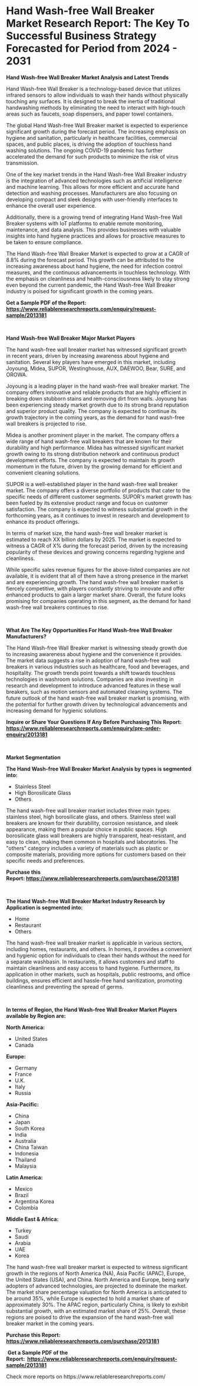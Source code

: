 <p><h1>Hand Wash-free Wall Breaker Market Research Report: The Key To Successful Business Strategy Forecasted for Period from 2024 - 2031</h1></p><p><strong>Hand Wash-free Wall Breaker Market Analysis and Latest Trends</strong></p>
<p><p>Hand Wash-free Wall Breaker is a technology-based device that utilizes infrared sensors to allow individuals to wash their hands without physically touching any surfaces. It is designed to break the inertia of traditional handwashing methods by eliminating the need to interact with high-touch areas such as faucets, soap dispensers, and paper towel containers.</p><p>The global Hand Wash-free Wall Breaker market is expected to experience significant growth during the forecast period. The increasing emphasis on hygiene and sanitation, particularly in healthcare facilities, commercial spaces, and public places, is driving the adoption of touchless hand washing solutions. The ongoing COVID-19 pandemic has further accelerated the demand for such products to minimize the risk of virus transmission.</p><p>One of the key market trends in the Hand Wash-free Wall Breaker industry is the integration of advanced technologies such as artificial intelligence and machine learning. This allows for more efficient and accurate hand detection and washing processes. Manufacturers are also focusing on developing compact and sleek designs with user-friendly interfaces to enhance the overall user experience.</p><p>Additionally, there is a growing trend of integrating Hand Wash-free Wall Breaker systems with IoT platforms to enable remote monitoring, maintenance, and data analysis. This provides businesses with valuable insights into hand hygiene practices and allows for proactive measures to be taken to ensure compliance.</p><p>The Hand Wash-free Wall Breaker Market is expected to grow at a CAGR of 8.8% during the forecast period. This growth can be attributed to the increasing awareness about hand hygiene, the need for infection control measures, and the continuous advancements in touchless technology. With the emphasis on cleanliness and health-consciousness likely to stay strong even beyond the current pandemic, the Hand Wash-free Wall Breaker industry is poised for significant growth in the coming years.</p></p>
<p><strong>Get a Sample PDF of the Report:&nbsp; <a href="https://www.reliableresearchreports.com/enquiry/request-sample/2013181">https://www.reliableresearchreports.com/enquiry/request-sample/2013181</a></strong></p>
<p>&nbsp;</p>
<p><strong>Hand Wash-free Wall Breaker Major Market Players</strong></p>
<p><p>The hand wash-free wall breaker market has witnessed significant growth in recent years, driven by increasing awareness about hygiene and sanitation. Several key players have emerged in this market, including Joyoung, Midea, SUPOR, Westinghouse, AUX, DAEWOO, Bear, SURE, and OROWA.</p><p>Joyoung is a leading player in the hand wash-free wall breaker market. The company offers innovative and reliable products that are highly efficient in breaking down stubborn stains and removing dirt from walls. Joyoung has been experiencing steady market growth due to its strong brand reputation and superior product quality. The company is expected to continue its growth trajectory in the coming years, as the demand for hand wash-free wall breakers is projected to rise.</p><p>Midea is another prominent player in the market. The company offers a wide range of hand wash-free wall breakers that are known for their durability and high performance. Midea has witnessed significant market growth owing to its strong distribution network and continuous product development efforts. The company is expected to maintain its growth momentum in the future, driven by the growing demand for efficient and convenient cleaning solutions.</p><p>SUPOR is a well-established player in the hand wash-free wall breaker market. The company offers a diverse portfolio of products that cater to the specific needs of different customer segments. SUPOR's market growth has been fueled by its extensive product range and focus on customer satisfaction. The company is expected to witness substantial growth in the forthcoming years, as it continues to invest in research and development to enhance its product offerings.</p><p>In terms of market size, the hand wash-free wall breaker market is estimated to reach XX billion dollars by 2025. The market is expected to witness a CAGR of X% during the forecast period, driven by the increasing popularity of these devices and growing concerns regarding hygiene and cleanliness.</p><p>While specific sales revenue figures for the above-listed companies are not available, it is evident that all of them have a strong presence in the market and are experiencing growth. The hand wash-free wall breaker market is fiercely competitive, with players constantly striving to innovate and offer enhanced products to gain a larger market share. Overall, the future looks promising for companies operating in this segment, as the demand for hand wash-free wall breakers continues to rise.</p></p>
<p>&nbsp;</p>
<p><strong>What Are The Key Opportunities For Hand Wash-free Wall Breaker Manufacturers?</strong></p>
<p><p>The Hand Wash-free Wall Breaker market is witnessing steady growth due to increasing awareness about hygiene and the convenience it provides. The market data suggests a rise in adoption of hand wash-free wall breakers in various industries such as healthcare, food and beverages, and hospitality. The growth trends point towards a shift towards touchless technologies in washroom solutions. Companies are also investing in research and development to introduce advanced features in these wall breakers, such as motion sensors and automated cleaning systems. The future outlook of the hand wash-free wall breaker market is promising, with the potential for further growth driven by technological advancements and increasing demand for hygienic solutions.</p></p>
<p><strong>Inquire or Share Your Questions If Any Before Purchasing This Report: <a href="https://www.reliableresearchreports.com/enquiry/pre-order-enquiry/2013181">https://www.reliableresearchreports.com/enquiry/pre-order-enquiry/2013181</a></strong></p>
<p>&nbsp;</p>
<p><strong>Market Segmentation</strong></p>
<p><strong>The Hand Wash-free Wall Breaker Market Analysis by types is segmented into:</strong></p>
<p><ul><li>Stainless Steel</li><li>High Borosilicate Glass</li><li>Others</li></ul></p>
<p><p>The hand wash-free wall breaker market includes three main types: stainless steel, high borosilicate glass, and others. Stainless steel wall breakers are known for their durability, corrosion resistance, and sleek appearance, making them a popular choice in public spaces. High borosilicate glass wall breakers are highly transparent, heat-resistant, and easy to clean, making them common in hospitals and laboratories. The "others" category includes a variety of materials such as plastic or composite materials, providing more options for customers based on their specific needs and preferences.</p></p>
<p><strong>Purchase this Report:&nbsp;<a href="https://www.reliableresearchreports.com/purchase/2013181">https://www.reliableresearchreports.com/purchase/2013181</a></strong></p>
<p>&nbsp;</p>
<p><strong>The Hand Wash-free Wall Breaker Market Industry Research by Application is segmented into:</strong></p>
<p><ul><li>Home</li><li>Restaurant</li><li>Others</li></ul></p>
<p><p>The hand wash-free wall breaker market is applicable in various sectors, including homes, restaurants, and others. In homes, it provides a convenient and hygienic option for individuals to clean their hands without the need for a separate washbasin. In restaurants, it allows customers and staff to maintain cleanliness and easy access to hand hygiene. Furthermore, its application in other markets, such as hospitals, public restrooms, and office buildings, ensures efficient and hassle-free hand sanitization, promoting cleanliness and preventing the spread of germs.</p></p>
<p>&nbsp;</p>
<p><strong>In terms of Region, the Hand Wash-free Wall Breaker Market Players available by Region are:</strong></p>
<p>
    <p> <strong> North America: </strong>
        <ul>
            <li>United States</li>
            <li>Canada</li>
        </ul>
        </p> 
    <p> <strong> Europe: </strong>
        <ul>
            <li>Germany</li>
            <li>France</li>
            <li>U.K.</li>
            <li>Italy</li>
            <li>Russia</li>
        </ul>
        </p> 
    <p> <strong> Asia-Pacific: </strong>
        <ul>
            <li>China</li>
            <li>Japan</li>
            <li>South Korea</li>
            <li>India</li>
            <li>Australia</li>
            <li>China Taiwan</li>
            <li>Indonesia</li>
            <li>Thailand</li>
            <li>Malaysia</li>
        </ul>
        </p> 
    <p> <strong> Latin America: </strong>
        <ul>
            <li>Mexico</li>
            <li>Brazil</li>
            <li>Argentina Korea</li>
            <li>Colombia</li>
        </ul>
        </p> 
    <p> <strong> Middle East & Africa: </strong>
        <ul>
            <li>Turkey</li>
            <li>Saudi</li>
            <li>Arabia</li>
            <li>UAE</li>
            <li>Korea</li>
        </ul>
    </p>
    </p>
<p><p>The hand wash-free wall breaker market is expected to witness significant growth in the regions of North America (NA), Asia Pacific (APAC), Europe, the United States (USA), and China. North America and Europe, being early adopters of advanced technologies, are projected to dominate the market. The market share percentage valuation for North America is anticipated to be around 35%, while Europe is expected to hold a market share of approximately 30%. The APAC region, particularly China, is likely to exhibit substantial growth, with an estimated market share of 25%. Overall, these regions are poised to drive the expansion of the hand wash-free wall breaker market in the coming years.</p></p>
<p><strong>Purchase this Report: <a href="https://www.reliableresearchreports.com/purchase/2013181">https://www.reliableresearchreports.com/purchase/2013181</a></strong></p>
<p>&nbsp;<strong>Get a Sample PDF of the Report:&nbsp;&nbsp;<a href="https://www.reliableresearchreports.com/enquiry/request-sample/2013181">https://www.reliableresearchreports.com/enquiry/request-sample/2013181</a></strong></p>
<p><strong></strong></p>
<p>Check more reports on https://www.reliableresearchreports.com/</p>